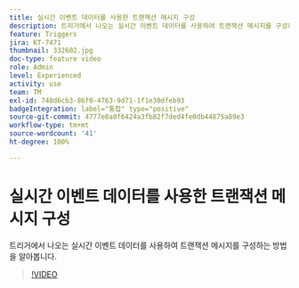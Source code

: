 ```yaml
---
title: 실시간 이벤트 데이터를 사용한 트랜잭션 메시지 구성
description: 트리거에서 나오는 실시간 이벤트 데이터를 사용하여 트랜잭션 메시지를 구성하는 방법을 알아봅니다.
feature: Triggers
jira: KT-7471
thumbnail: 332602.jpg
doc-type: feature video
role: Admin
level: Experienced
activity: use
team: TM
exl-id: 748d6cb3-86f0-4763-9d71-1f1e30dfeb93
badgeIntegration: label="통합" type="positive"
source-git-commit: 4777e0a8f6424a3fb82f7ded4fe0db44875a89e3
workflow-type: tm+mt
source-wordcount: '41'
ht-degree: 100%

---
```


# 실시간 이벤트 데이터를 사용한 트랜잭션 메시지 구성

트리거에서 나오는 실시간 이벤트 데이터를 사용하여 트랜잭션 메시지를 구성하는 방법을 알아봅니다.

>[!VIDEO](https://video.tv.adobe.com/v/332602?quality=12&learn=on)
